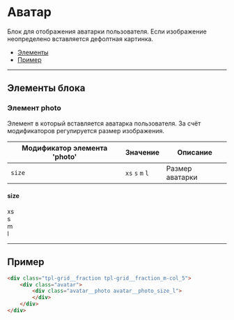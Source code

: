# Аватар

<div class="preview">
    <div class="avatar">
        <div class="avatar__photo avatar__photo_size_m">
        </div>
    </div>
</div>

Блок для отображения аватарки пользователя. Если изображение неопределено вставляется дефолтная картинка.

* [Элементы](#Элементы-блока)
* [Пример](#Пример)

___

## Элементы блока

### Элемент photo

Элемент в который вставляется аватарка пользователя. За счёт модификаторов регулируется размер изображения.

Модификатор элемента 'photo' | Значение         | Описание
---------------------------- | ---------------- | ---------------
`size`                       | `xs` `s` `m` `l` | Размер аватарки

#### size

<div class="tpl-grid tpl-grid_m-columns_6 tpl-grid_col-gap_third tpl-grid_row-gap_third tpl-grid_vertical-align_center decorator decorator_indent-v_xl">
    <div class="tpl-grid__fraction tpl-grid__fraction_m-col_1">
        <div class="text text_size_xl text_view_ghost">xs</div>
    </div>
    <div class="tpl-grid__fraction tpl-grid__fraction_m-col_5">
        <div class="avatar">
            <div class="avatar__photo avatar__photo_size_xs">
            </div>
        </div>
    </div>
</div>

<div class="tpl-grid tpl-grid_m-columns_6 tpl-grid_col-gap_third tpl-grid_row-gap_third tpl-grid_vertical-align_center decorator decorator_indent-v_xl">
    <div class="tpl-grid__fraction tpl-grid__fraction_m-col_1">
        <div class="text text_size_xl text_view_ghost">s</div>
    </div>
    <div class="tpl-grid__fraction tpl-grid__fraction_m-col_5">
        <div class="avatar">
            <div class="avatar__photo avatar__photo_size_s">
            </div>
        </div>
    </div>
</div>

<div class="tpl-grid tpl-grid_m-columns_6 tpl-grid_col-gap_third tpl-grid_row-gap_third tpl-grid_vertical-align_center decorator decorator_indent-v_xl">
    <div class="tpl-grid__fraction tpl-grid__fraction_m-col_1">
        <div class="text text_size_xl text_view_ghost">m</div>
    </div>
    <div class="tpl-grid__fraction tpl-grid__fraction_m-col_5">
        <div class="avatar">
            <div class="avatar__photo avatar__photo_size_m">
            </div>
        </div>
    </div>
</div>

<div class="tpl-grid tpl-grid_m-columns_6 tpl-grid_col-gap_third tpl-grid_row-gap_third tpl-grid_vertical-align_center decorator decorator_indent-v_xl">
    <div class="tpl-grid__fraction tpl-grid__fraction_m-col_1">
        <div class="text text_size_xl text_view_ghost">l</div>
    </div>
    <div class="tpl-grid__fraction tpl-grid__fraction_m-col_5">
        <div class="avatar">
            <div class="avatar__photo avatar__photo_size_l">
            </div>
        </div>
    </div>
</div>

___

## Пример

<div class="tpl-grid__fraction tpl-grid__fraction_m-col_5">
    <div class="avatar">
        <div class="avatar__photo avatar__photo_size_l">
        </div>
    </div>
</div>

``` html
<div class="tpl-grid__fraction tpl-grid__fraction_m-col_5">
    <div class="avatar">
        <div class="avatar__photo avatar__photo_size_l">
        </div>
    </div>
</div>
```
